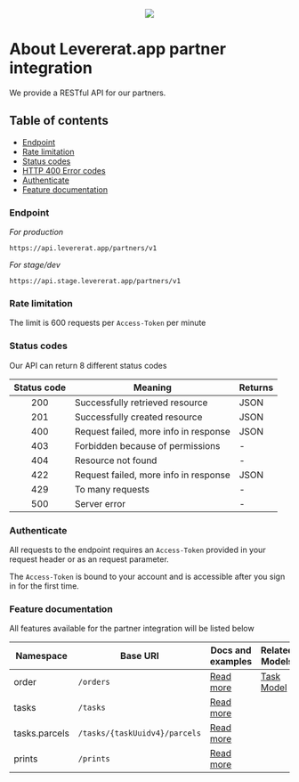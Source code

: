 <p align="center"><img src="https://levererat.app/logo_transparent.png" style="max-width:300px"></p>

# About Levererat.app partner integration

We provide a RESTful API for our partners.

## Table of contents
* [Endpoint](#endpoint)
* [Rate limitation](#rate-limits)
* [Status codes](#status-codes)
* [HTTP 400 Error codes](#error-codes)
* [Authenticate](#authenticate)
* [Feature documentation](#features)

### <a id="endpoint"></a> Endpoint

*For production*

`https://api.levererat.app/partners/v1`

*For stage/dev*

`https://api.stage.levererat.app/partners/v1`

### <a id="rate-limits"></a> Rate limitation

The  limit is 600 requests per  `Access-Token` per minute

### <a id="status-code"></a> Status codes

Our API can return 8 different status codes

| Status code | Meaning                               | Returns |
| :---------: | ------------------------------------- | ------- |
|     200     | Successfully retrieved resource       | JSON    |
|     201     | Successfully created resource         | JSON    |
|     400     | Request failed, more info in response | JSON    |
|     403     | Forbidden because of permissions      | -       |
|     404     | Resource not found                    | -       |
|     422     | Request failed, more info in response | JSON    |
|     429     | To many requests                      | -       |
|     500     | Server error                          | -       |

### <a id="authenticate"></a> Authenticate

All requests to the endpoint requires an `Access-Token` provided in your request header or as an request parameter.

The `Access-Token` is bound to your account and is accessible after you sign in for the first time.

### <a id="features"></a> Feature documentation

All features available for the partner integration will be listed below

| Namespace     | Base URI                      | Docs and examples            | Related Models                     |
| ------------- | ----------------------------- | ---------------------------- | ---------------------------------- |
| order         | `/orders`                     | [Read more](docs/orders.md)  | [Task Model](docs/orders/tasks.md) |
| tasks         | `/tasks`                      | [Read more](docs/tasks.md)   |                                    |
| tasks.parcels | `/tasks/{taskUuidv4}/parcels` | [Read more](docs/parcels.md) |                                    |
| prints        | `/prints`                     | [Read more](docs/prints.md)  |                                    |

